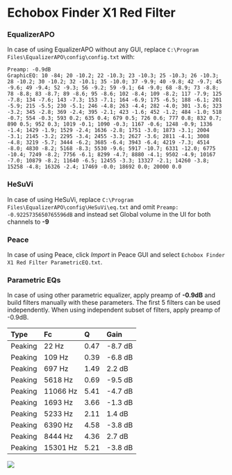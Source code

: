 # Echobox Finder X1 Red Filter

### EqualizerAPO
In case of using EqualizerAPO without any GUI, replace `C:\Program Files\EqualizerAPO\config\config.txt`
with:
```
Preamp: -0.9dB
GraphicEQ: 10 -84; 20 -10.2; 22 -10.3; 23 -10.3; 25 -10.3; 26 -10.3; 28 -10.2; 30 -10.2; 32 -10.1; 35 -10.0; 37 -9.9; 40 -9.8; 42 -9.7; 45 -9.6; 49 -9.4; 52 -9.3; 56 -9.2; 59 -9.1; 64 -9.0; 68 -8.9; 73 -8.8; 78 -8.8; 83 -8.7; 89 -8.6; 95 -8.6; 102 -8.4; 109 -8.2; 117 -7.9; 125 -7.8; 134 -7.6; 143 -7.3; 153 -7.1; 164 -6.9; 175 -6.5; 188 -6.1; 201 -5.9; 215 -5.5; 230 -5.1; 246 -4.8; 263 -4.4; 282 -4.0; 301 -3.6; 323 -3.2; 345 -2.8; 369 -2.4; 395 -2.1; 423 -1.6; 452 -1.2; 484 -1.0; 518 -0.7; 554 -0.3; 593 0.2; 635 0.4; 679 0.5; 726 0.6; 777 0.8; 832 0.7; 890 0.5; 952 0.3; 1019 -0.1; 1090 -0.3; 1167 -0.6; 1248 -0.9; 1336 -1.4; 1429 -1.9; 1529 -2.4; 1636 -2.8; 1751 -3.0; 1873 -3.1; 2004 -3.1; 2145 -3.2; 2295 -3.4; 2455 -3.3; 2627 -3.6; 2811 -4.1; 3008 -4.8; 3219 -5.7; 3444 -6.2; 3685 -6.4; 3943 -6.4; 4219 -7.3; 4514 -8.0; 4830 -8.2; 5168 -8.3; 5530 -9.6; 5917 -10.7; 6331 -12.0; 6775 -10.4; 7249 -8.2; 7756 -6.1; 8299 -4.7; 8880 -4.1; 9502 -4.9; 10167 -7.0; 10879 -8.2; 11640 -6.5; 12455 -3.3; 13327 -2.1; 14260 -3.8; 15258 -4.8; 16326 -2.4; 17469 -0.0; 18692 0.0; 20000 0.0
```

### HeSuVi
In case of using HeSuVi, replace `C:\Program Files\EqualizerAPO\config\HeSuVi\eq.txt` and omit `Preamp:
-0.9225735650765596dB` and instead set Global volume in the UI for both channels to **-9**

### Peace
In case of using Peace, click *Import* in Peace GUI and select `Echobox Finder X1 Red Filter ParametricEQ.txt`.

### Parametric EQs
In case of using other parametric equalizer, apply preamp of **-0.9dB** and build filters manually
with these parameters. The first 5 filters can be used independently.
When using independent subset of filters, apply preamp of -0.9dB.

| Type    | Fc       |    Q | Gain    |
|:--------|:---------|:-----|:--------|
| Peaking | 22 Hz    | 0.47 | -8.7 dB |
| Peaking | 109 Hz   | 0.39 | -6.8 dB |
| Peaking | 697 Hz   | 1.49 | 2.2 dB  |
| Peaking | 5618 Hz  | 0.69 | -9.5 dB |
| Peaking | 11066 Hz | 5.41 | -4.7 dB |
| Peaking | 1693 Hz  | 3.66 | -1.3 dB |
| Peaking | 5233 Hz  | 2.11 | 1.4 dB  |
| Peaking | 6390 Hz  | 4.58 | -3.8 dB |
| Peaking | 8444 Hz  | 4.36 | 2.7 dB  |
| Peaking | 15301 Hz | 5.21 | -3.8 dB |

![](https://raw.githubusercontent.com/jaakkopasanen/AutoEq/master/results/innerfidelity/sbaf-serious/Echobox%20Finder%20X1%20Red%20Filter/Echobox%20Finder%20X1%20Red%20Filter.png)